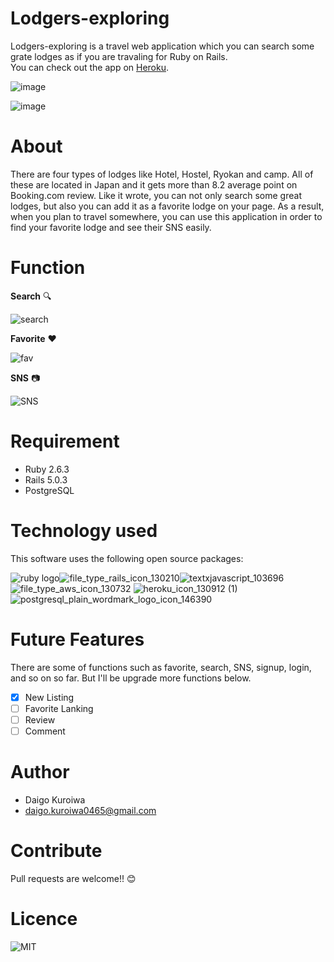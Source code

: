 # Lodgers-exploring
Lodgers-exploring is a travel web application which you can search some grate lodges as if you are travaling for Ruby on Rails.  
You can check out the app on [Heroku](https://lodgers-exploring.herokuapp.com/).

![image](https://user-images.githubusercontent.com/69783643/92995134-92068d80-f53b-11ea-8336-af0397fb7797.png)  
 



![image](https://user-images.githubusercontent.com/69783643/92995211-5c15d900-f53c-11ea-8155-1c6eec22c689.png)  




# About
There are four types of lodges like Hotel, Hostel, Ryokan and camp. All of these are located in Japan and it gets more than 8.2 average point on Booking.com review.
Like it wrote, you can not only search some great lodges, but also you can add it as a favorite lodge on your page. As a result, when you plan to travel somewhere, you can use this application in order to find your favorite lodge and see their SNS easily.

# Function
**Search**
🔍


![search](https://user-images.githubusercontent.com/69783643/92995614-ef9cd900-f53f-11ea-86db-a6668ffad44c.gif)


**Favorite**
:heart:


![fav](https://user-images.githubusercontent.com/69783643/92995371-f6c2e780-f53d-11ea-95a8-83bf13c7d79b.gif)


**SNS**
📷


![SNS](https://user-images.githubusercontent.com/69783643/92995638-2b37a300-f540-11ea-9480-1765f37da8f7.gif)

# Requirement
- Ruby  2.6.3
- Rails 5.0.3
- PostgreSQL

# Technology used
This software uses the following open source packages:

![ruby logo](https://user-images.githubusercontent.com/69783643/92996195-c2065e80-f544-11ea-8ef1-8e30a0c888fc.png)![file_type_rails_icon_130210](https://user-images.githubusercontent.com/69783643/92996240-2f19f400-f545-11ea-9809-16e62da0e96f.png)![textxjavascript_103696](https://user-images.githubusercontent.com/69783643/92996277-65577380-f545-11ea-8ef8-9a19b3717e4b.png)  ![file_type_aws_icon_130732](https://user-images.githubusercontent.com/69783643/92996333-cb43fb00-f545-11ea-95ce-63731a65849c.png)  ![heroku_icon_130912 (1)](https://user-images.githubusercontent.com/69783643/92996348-e57dd900-f545-11ea-9758-4d5092a9d418.png)  ![postgresql_plain_wordmark_logo_icon_146390](https://user-images.githubusercontent.com/69783643/92996472-ca5f9900-f546-11ea-9a42-975dfe5244e9.png)


# Future Features
There are some of functions such as favorite, search, SNS, signup, login, and so on so far.
But I'll be upgrade more functions below.

- [x] New Listing
- [ ] Favorite Lanking
- [ ] Review
- [ ] Comment

# Author
* Daigo Kuroiwa
* daigo.kuroiwa0465@gmail.com

# Contribute
Pull requests are welcome!! 😊

# Licence
![MIT](https://choosealicense.com/licenses/mit/)
